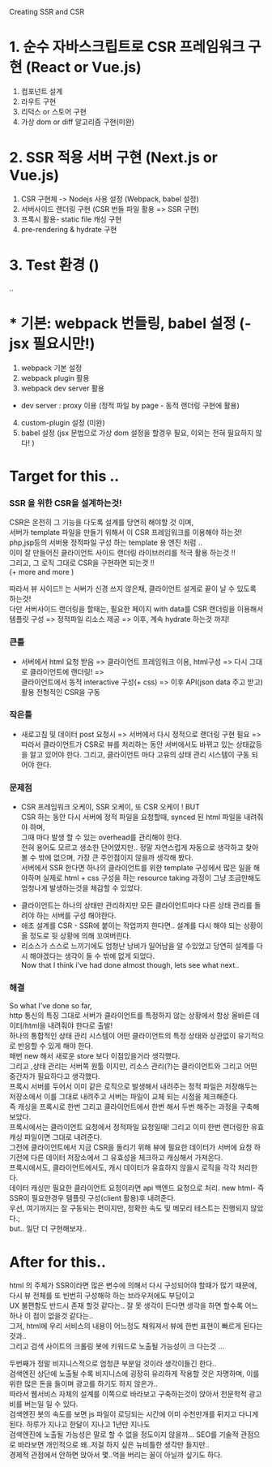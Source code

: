 Creating SSR and CSR 

# 1. 순수 자바스크립트로 CSR 프레임워크 구현 (React or Vue.js) 
1. 컴포넌트 설계 
2. 라우트 구현
3. 리덕스 or 스토어 구현
4. 가상 dom or diff 알고리즘 구현(미완) 

# 2. SSR 적용 서버 구현 (Next.js or Vue.js) 
1. CSR 구현체 -> Nodejs 사용 설정 (Webpack, babel 설정)
2. 서버사이드 랜더링 구현 (CSR 번들 파일 활용 => SSR 구현) 
3. 프록시 활용- static file 캐싱 구현
4. pre-rendering & hydrate 구현 

# 3. Test 환경 ()
..

# * 기본: webpack 번들링, babel 설정 (-jsx 필요시만!)
1. webpack 기본 설정 
2. webpack plugin 활용
3. webpack dev server 활용 
 - dev server : proxy 이용 (정적 파일 by page - 동적 랜더링 구현에 활용)
4. custom-plugin 설정 (미완)
5. babel 설정 (jsx 문법으로 가상 dom 설정을 할경우 필요, 이외는 전혀 필요하지 않다! )
 
# Target for this .. 
### SSR 을 위한 CSR을 설계하는것!  
CSR은 온전히 그 기능을 다도록 설계를 당연히 해야할 것 이며,  
서버가 template 파일을 만들기 위해서 이 CSR 프레임워크를 이용해야 하는것!  
php,jsp등의 서버용 정적파일 구성 하는 template 용 엔진 처럼 ..   
이미 잘 만들어진 클라이언트 사이드 랜더링 라이브러리를 적극 활용 하는것 !!  
그리고, 그 로직 그대로 CSR을 구현하면 되는것 !!   
(+ more and more )  

따라서 뷰 사이드!! 는 서버가 신경 쓰지 않은채, 클라이언트 설게로 끝이 날 수 있도록 하는것!  
다만 서버사이드 랜더링을 할때는, 필요한 페이지 with data를 CSR 랜더링을 이용해서 템플릿 구성 => 정적파일 리소스 제공 => 이후, 계속 hydrate 하는것 까지!      

### 큰틀 
- 서버에서 html 요청 받음 => 클라이언트 프레임워크 이용, html구성 => 다시 그대로 클라이언트에 랜더링! =>     
클라이언트에서 동적 interactive 구성(+ css) => 이후 API(json data 주고 받고) 활용 전형적인 CSR을 구동   
### 작은틀 
- 새로고침 및 데이터 post 요청시 => 서버에서 다시 정적으로 랜더링 구현 필요  =>   
따라서 클라이언트가 CSR로 뷰를 처리하는 동안 서버에서도 바뀌고 있는 상태값등을 알고 있어야 한다. 
그리고, 클라이언트 마다 고유의 상태 관리 시스템이 구동 되어야 한다. 
### 문제점 
- CSR 프레임워크 오케이, SSR 오케이, 또 CSR 오케이 ! BUT     
CSR 하는 동안 다시 서버에 정적 파일을 요청할때, synced 된 html 파일을 내려줘야 하며,   
그때 마다 발생 할 수 있는 overhead를 관리해야 한다.    
전혀 용어도 모르고 생소한 단어였지만.. 정말 자연스럽게 자동으로 생각하고 찾아 볼 수 밖에 없으며, 가장 큰 주안점이지 않을까 생각해 봤다.  
서버에서 SSR 한다면 하나의 클라이언트를 위한 template 구성에서 많은 일을 해야하며 실제로 html + css 구성을 하는 
resource taking 과정이 그냥 조금만해도 엄청나게 발생하는것을 체감할 수 있었다.   

+ 클라이언트는 하나의 상태만 관리하지만 모든 클라이언트마다 다른 상태 관리를 돌려야 하는 서버를 구성 해야한다.     
+ 애초 설계를 CSR - SSR에 붙이는 작업까지 한다면.. 설계를 다시 해야 되는 상황이 올 정도로 뒷 상황에 의해 꼬여버린다. 
+ 리소스가 스스로 느끼기에도 엄청난 낭비가 일어남을 알 수있었고 당연히 설계를 다시 해야겠다는 생각이 들 수 밖에 없게 되었다.      
Now that I think i've had done almost though, lets see what next..  
### 해결 
So what I've done so far,     
http 통신의 특징 그대로 서버가 클라이언트를 특정하지 않는 상황에서 항상 올바른 데이터/html을 내려줘야 한다로 출발!     
하나의 통합적인 상태 관리 시스템이 어떤 클라이언트의 특정 상태와 상관없이 유기적으로 반응할 수 있게 해야 한다.        
매번 new 해서 새로운 store 보다 이점있을거라 생각했다.    
그리고 ,상태 관리는 서버쪽 원툴 이지만, 리소스 관리(?)는 클라이언트와 그리고 어떤 중간자가 필요하다고 생각했다.    
프록시 서버를 두어서 이미 같은 로직으로 발생해서 내려주는 정적 파일은 저장해두는 저장소에서 이를 그대로 내려주고 서버는 파일이 교체 되는 시점을 체크해준다.    
즉 캐싱을 프록시로 한번 그리고 클라이언트에서 한번 해서 두번 해주는 과정을 구축해 보았다.         
프록시에서는 클라이언트 요청에서 정적파일 요청일때! 그리고 이미 한번 랜더링한 유효 캐싱 파일이면 그대로 내려준다.        
그전에 클라이언트에서 지금 CSR을 돌리기 위해 뷰에 필요한 데이터가 서버에 요청 하기전에 다른 데이터 저장소에서 그 유효성을 체크하고 캐싱해서 가져온다.         
프록시에서도, 클라이언트에서도, 캐시 데이터가 유효하지 않을시 로직을 각각 처리한다.        
데이터 캐싱만 필요한 클라이언트 요청이라면 api 백엔드 요청으로 처리. new html- 즉 SSR이 필요한경우 템플릿 구성(client 활용)후 내려준다.  
우선, 여기까지는 잘 구동되는 편이지만, 정확한 속도 및 메모리 테스트는 진행되지 않았다.;   
but.. 일단 더 구현해보자..  

# After for this..
html 의 주체가 SSR이라면 많은 변수에 의해서 다시 구성되어야 할때가 많기 때문에, 다시 뷰 전체를 또 빈번히 구성해햐 하는 브라우저에도 부담이고      
UX 불편함도 반드시 존재 할것 같다는.. 잘 못 생각이 든다면 생각을 하면 할수록 어느 하나 이 점이 없을것 같다는..     
그저, html에 우리 서비스의 내용이 어느정도 채워져서 뷰에 한번 표현이 빠르게 된다는 것과..     
그리고 검색 사이트의 크롤링 봇에 키워드로 노출될 가능성이 크 다는것 ...       

두번째가 정말 비지니스적으로 엄청큰 부분일 것이라 생각이들긴 한다..     
검색엔진 상단에 노출될 수록 비지니스에 굉장히 유리하게 작용할 것은 자명하며, 이를 위한 많은 돈을 들이며 광고를 하기도 하지 않은가..    
따라서 웹서비스 자체의 설계를 이쪽으로 바라보고 구축하는것이 앉아서 천문학적 광고비를 버는일 일 수 있다.    
검색엔진 봇의 속도를 보면 js 파일이 로딩되는 시간에 이미 수천만개를 뒤지고 다니게된다. 하루가 지나고 한달이 지나고 1년만 지나도   
검색엔진에 노출될 가능성은 말로 할 수 없을 정도이지 않을까... 
SEO를 기술적 관점으로 바라보면 개인적으로 왜..저걸 하지 싶은 뉴비틀한 생각만 들지만..   
경제적 관점에서 안하면 앉아서 몇..억을 버리는 꼴이 아닐까 싶기도 하다.  
